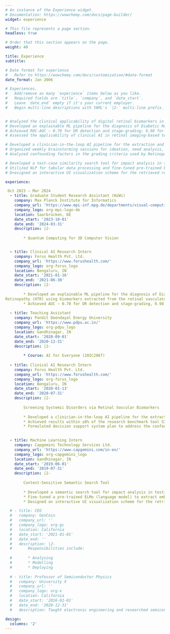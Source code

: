 ```yaml
---
# An instance of the Experience widget.
# Documentation: https://wowchemy.com/docs/page-builder/
widget: experience

# This file represents a page section.
headless: true

# Order that this section appears on the page.
weight: 40

title: Experience
subtitle:

# Date format for experience
#   Refer to https://wowchemy.com/docs/customization/#date-format
date_format: Jan 2006

# Experiences.
#   Add/remove as many `experience` items below as you like.
#   Required fields are `title`, `company`, and `date_start`.
#   Leave `date_end` empty if it's your current employer.
#   Begin multi-line descriptions with YAML's `|2-` multi-line prefix.


# Analyzed the clinical applicability of digital retinal biomarkers in the detection of systemic disorders (such as Bipolar and Alzheimer’s) 
# Developed an explainable ML pipeline for the diagnosis of Diabetic Retinopathy (DR) and Hypertensive Retinopathy (HTR) using digital biomarkers extracted from the retinal vasculature. Python, OpenCV       
# Achieved ROC-AUC ∼ 0.70 for DR detection and stage-grading; 0.98 for HTR detection; 0.89 for HTR stage-grading
# Assessed the applicability of clinical AI in retinal imaging-based teleophthalmology services in India

# Developed a clinician-in-the-loop AI pipeline for the extraction and quantification of retinal vascular parameters with results within ±8% of the research benchmark tool SIVA. Python, OpenCV, Django
# Organized weekly brainstorming sessions for ideation, need analysis, and literature review on Dry Eye Disorder screening and anterior segment imaging
# Analyzed confounding factors in the grading criteria used by Retinopathy of Prematurity specialists and formulated a decision support system plan to address these issues

# Developed a test-case similarity search tool for impact analysis in software testing, with an accuracy of ∼ 95-98 %, that landed the first prize in Capgemini iSprint 2019 (West Division)
# Utilized NLP for tabular data processing and fine-tuned pre-trained ELMo (Embeddings from Language Models) to extract query and test-case embedding for semantic mapping
# D>esigned an interactive UI visualization scheme for the retrieved results using Python, t-SNE, and matplotlib

experience:

 Oct 2023 — Mar 2024
  - title: Graduate Student Research Assistant (HiWi)
    company: Max Planck Institute for Informatics
    company_url: 'https://www.mpi-inf.mpg.de/departments/visual-computing-and-artificial-intelligence'
    company_logo: org-mpi-logo-de
    location: Saarbrücken, DE
    date_start: '2023-10-01'
    date_end: '2024-03-31'
    description: |2-
        
        * Quantum Computing for 3D Computer Vision


  - title: Clinical AI Research Intern
    company: Forus Health Pvt. Ltd.
    company_url: 'https://www.forushealth.com/'
    company_logo: org-forus_logo
    location: Bengaluru, IN
    date_start: '2021-01-16'
    date_end: '2021-06-30'
    description: |2-
        
        * Developed an explainable ML pipeline for the diagnosis of Diabetic Retinopathy (DR) and Hypertensive
Retinopathy (HTR) using biomarkers extracted from the retinal vasculature. Python, OpenCV
        * Achieved AUC ∼ 0.70 for DR detection and stage-grading, 0.98 for HTR detection, 0.89 for HTR stage-grading
        
  - title: Teaching Assistant
    company: Pandit Deendayal Energy University
    company_url: 'https://www.pdpu.ac.in/'
    company_logo: org-pdpu_logo
    location: Gandhinagar, IN
    date_start: '2020-09-01'
    date_end: '2020-12-31'
    description: |2-
        
        * Course: AI for Everyone (20IC206T)
    
  - title: Clinical AI Research Intern
    company: Forus Health Pvt. Ltd.
    company_url: 'https://www.forushealth.com/'
    company_logo: org-forus_logo
    location: Bengaluru, IN
    date_start: '2020-01-13'
    date_end: '2020-07-31'
    description: |2-
        
        Screening Systemic Disorders via Retinal Vascular Biomarkers
               
        * Developed a clinician-in-the-loop AI pipeline for the extraction and quantification of retinal vascular parameters
        * Achieved results within ±8% of the research benchmark tool SIVA. Python, OpenCV, Django
        * Formulated decision support system plan to address the confounding factors in grading Retinopathy of Prematurity
    

  - title: Machine Learning Intern
    company: Capgemini Technology Services Ltd.
    company_url: 'https://www.capgemini.com/in-en/'
    company_logo: org-capgemini_logo
    location: Gandhinagar, IN
    date_start: '2019-06-01'
    date_end: '2019-07-31'
    description: |2-
    
        Context-Sensitive Semantic Search Tool
              
        * Developed a semantic search tool for impact analysis in testing with an accuracy of ∼ 95%
        * Fine-tuned a pre-trained ELMo (language model) to extract embeddings for semantic mapping
        * Designed an interactive UI visualization scheme for the retrieved results using Python, t-SNE, and matplotlib

  # - title: CEO
  #   company: GenCoin
  #   company_url: ''
  #   company_logo: org-gc
  #   location: California
  #   date_start: '2021-01-01'
  #   date_end: ''
  #   description: |2-
  #       Responsibilities include:
        
  #       * Analysing
  #       * Modelling
  #       * Deploying
        
  # - title: Professor of Semiconductor Physics
  #   company: University X
  #   company_url: ''
  #   company_logo: org-x
  #   location: California
  #   date_start: '2016-01-01'
  #   date_end: '2020-12-31'
  #   description: Taught electronic engineering and researched semiconductor physics.

design:
  columns: '2'
---
```

